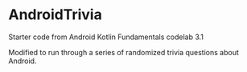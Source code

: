AndroidTrivia
============================
Starter code from Android Kotlin Fundamentals codelab 3.1

Modified to run through a series of randomized trivia questions about Android.
